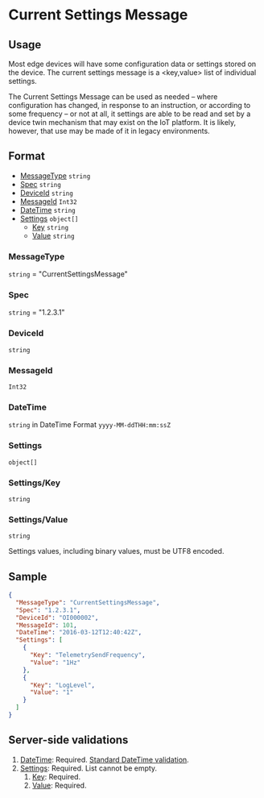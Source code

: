 # Current Settings Message
## Usage
Most edge devices will have some configuration data or settings stored on the device. The current settings message is a <key,value> list of individual settings. 

The Current Settings Message can be used as needed – where configuration has changed, in response to an instruction, or according to some frequency – or not at all, it settings are able to be read and set by a device twin mechanism that may exist on the IoT platform. It is likely, however, that use may be made of it in legacy environments.

## Format
* [MessageType](#messagetype) ```string```
* [Spec](#spec) ```string```
* [DeviceId](#deviceid) ```string```
* [MessageId](#messageid) ```Int32```
* [DateTime](#datetime) ```string```
* [Settings](#settings) ```object[]```
    * [Key](#settingskey) ```string```
    * [Value](#settingsvalue) ```string``` 

### MessageType
```string``` = "CurrentSettingsMessage"
### Spec
```string``` = "1.2.3.1"
### DeviceId
```string``` 
### MessageId
```Int32```
### DateTime
```string``` in DateTime Format ```yyyy-MM-ddTHH:mm:ssZ```
### Settings
```object[]```
### Settings/Key
```string```

### Settings/Value
```string```

Settings values, including binary values, must be UTF8 encoded.

## Sample
```JSON
{
  "MessageType": "CurrentSettingsMessage",
  "Spec": "1.2.3.1",
  "DeviceId": "OI000002",
  "MessageId": 101,
  "DateTime": "2016-03-12T12:40:42Z",
  "Settings": [
    {
      "Key": "TelemetrySendFrequency",
      "Value": "1Hz"
    },
    {
      "Key": "LogLevel",
      "Value": "1"
    }
  ]
}
```

## Server-side validations
1.	[DateTime](#datetime): Required. [Standard DateTime validation](../00-UsageNotes/DateTime-Formatting.md#standardddateTimevalidation).
2.	[Settings](#settings): Required. List cannot be empty.
    1. [Key](#settingskey): Required.
    2. [Value](#settingsvalue): Required.

